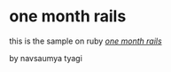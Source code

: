 # one month rails

this is the sample on ruby
[*one month rails*](http://nst3090@gmail.com)

by navsaumya tyagi